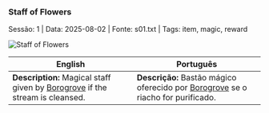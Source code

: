 ### Staff of Flowers

Sessão: 1 | Data: 2025-08-02 | Fonte: s01.txt | Tags: item, magic, reward

![Staff of Flowers](assets/loot/object_blank.png)

| English                                                                                      | Português                                                                                        |
| -------------------------------------------------------------------------------------------- | ------------------------------------------------------------------------------------------------ |
| **Description:** Magical staff given by [Borogrove](docs/npc/-/wild/borogrove.md) if the stream is cleansed. | **Descrição:** Bastão mágico oferecido por [Borogrove](docs/npc/-/wild/borogrove.md) se o riacho for purificado. |


















